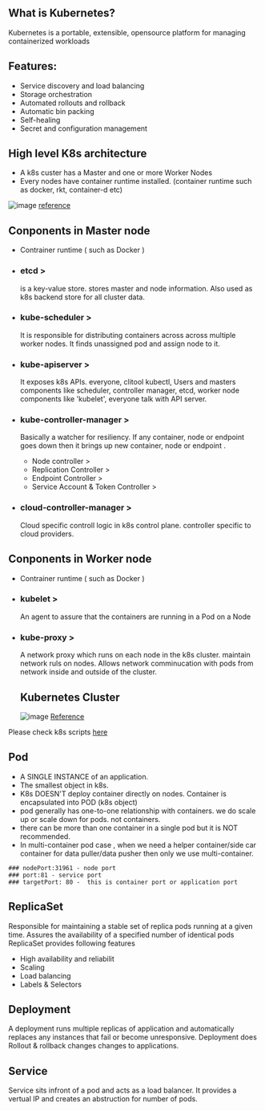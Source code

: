 
## What is Kubernetes?
Kubernetes is a portable, extensible, opensource platform for managing containerized workloads

## Features:
- Service discovery and load balancing
- Storage orchestration
- Automated rollouts and rollback
- Automatic bin packing
- Self-healing
- Secret and configuration management

## High level K8s architecture
- A k8s custer has a Master and one or more Worker Nodes
- Every nodes have container runtime installed. (container runtime such as docker, rkt, container-d etc)

![image](https://user-images.githubusercontent.com/62712515/199984106-df45a310-a431-45d6-836d-3f431fbf177c.png)
[reference](https://www.cncf.io/blog/2019/08/19/how-kubernetes-works/)

## Conponents in Master node
- Contrainer runtime ( such as Docker )
- ### etcd > 
  is a key-value store. stores master and node information. Also used as k8s backend store for all cluster data.
  
- ### kube-scheduler > 
  It is responsible for distributing containers across across multiple worker nodes. It finds unassigned pod and assign node to it. 
  
- ### kube-apiserver > 
  It exposes k8s APIs. everyone, clitool kubectl, Users and masters components like scheduler, controller manager, etcd, worker node components like 'kubelet', everyone talk with API server. 
  
- ### kube-controller-manager >
  Basically a watcher for resiliency. If any container, node or endpoint goes down then it brings up new  container, node or endpoint . 
    - Node controller >
    - Replication Controller >
    - Endpoint Controller >
    - Service Account & Token Controller > 

- ### cloud-controller-manager >
   Cloud specific controll logic in k8s control plane. controller specific to cloud providers.

## Conponents in Worker node
- Contrainer runtime ( such as Docker )
- ### kubelet > 
  An agent to assure that the containers are running in a Pod on a Node
  
- ### kube-proxy > 
  A network proxy which runs on each node in the k8s cluster. maintain network ruls on nodes. Allows network comminucation with pods from network inside and outside of the cluster.
  
  
  ## Kubernetes Cluster
  ![image](https://user-images.githubusercontent.com/62712515/199985304-8adc7dcb-71c1-4101-8735-47db71333b80.png)
[Reference](https://kubernetes.io/docs/concepts/overview/components/)
  
 Please check k8s scripts [here](https://github.com/e2eSolutionArchitect/scripts/tree/main/kubernetes)
 
 ## Pod
 - A SINGLE INSTANCE of an application. 
 - The smallest object in k8s. 
 - K8s DOESN'T deploy container directly on nodes. Container is encapsulated into POD (k8s object)
 - pod generally has one-to-one relationship with containers. we do scale up or scale down for pods. not containers. 
 - there can be more than one container in a single pod but it is NOT recommended. 
 - In multi-container pod case , when we need a helper container/side car container for data puller/data pusher then only we use multi-container. 
 
 ```
### nodePort:31961 - node port
### port:81 - service port
### targetPort: 80 -  this is container port or application port
```

 ## ReplicaSet
 Responsible for maintaining a stable set of replica pods running at a given time. Assures the availability of a specified number of identical pods
 ReplicaSet provides following features
 - High availability and reliabilit
 - Scaling
 - Load balancing
 - Labels & Selectors
  
 ## Deployment
 A deployment runs multiple replicas of application and automatically replaces any instances that fail or become unresponsive. Deployment does Rollout & rollback changes changes to applications. 
 
 ## Service
 Service sits infront of a pod and acts as a load balancer. It provides a vertual IP and creates an abstruction for number of pods. 

 
